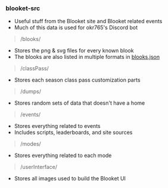 ### blooket-src
- Useful stuff from the Blooket site and Blooket related events
- Much of this data is used for okr765's Discord bot

> /blooks/
- Stores the png & svg files for every known blook
- The blooks are also listed in multiple formats in [blooks.json](/blooks.json)
> /classPass/
- Stores each season class pass customization parts
> /dumps/
- Stores random sets of data that doesn't have a home
> /events/
- Stores everything related to events
- Includes scripts, leaderboards, and site sources
> /modes/
- Stores everything related to each mode
> /userInterface/
- Stores all images used to build the Blooket UI